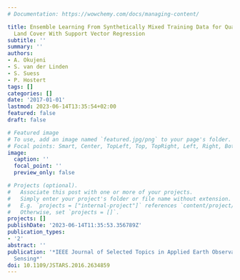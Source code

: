 ```yaml
---
# Documentation: https://wowchemy.com/docs/managing-content/

title: Ensemble Learning From Synthetically Mixed Training Data for Quantifying Urban
  Land Cover With Support Vector Regression
subtitle: ''
summary: ''
authors:
- A. Okujeni
- S. van der Linden
- S. Suess
- P. Hostert
tags: []
categories: []
date: '2017-01-01'
lastmod: 2023-06-14T13:35:54+02:00
featured: false
draft: false

# Featured image
# To use, add an image named `featured.jpg/png` to your page's folder.
# Focal points: Smart, Center, TopLeft, Top, TopRight, Left, Right, BottomLeft, Bottom, BottomRight.
image:
  caption: ''
  focal_point: ''
  preview_only: false

# Projects (optional).
#   Associate this post with one or more of your projects.
#   Simply enter your project's folder or file name without extension.
#   E.g. `projects = ["internal-project"]` references `content/project/deep-learning/index.md`.
#   Otherwise, set `projects = []`.
projects: []
publishDate: '2023-06-14T11:35:53.356789Z'
publication_types:
- '2'
abstract: ''
publication: '*IEEE Journal of Selected Topics in Applied Earth Observations and Remote
  Sensing*'
doi: 10.1109/JSTARS.2016.2634859
---
```

